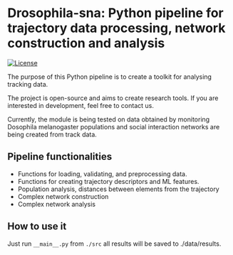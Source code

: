 # Drosophila-sna: Python pipeline for trajectory data processing, network construction and analysis

[![License](https://img.shields.io/badge/license-BSD--3%20Clause-green)](https://github.com/milanXpetrovic/my_module/blob/main/LICENSE.md)


The purpose of this Python pipeline is to create a toolkit for analysing tracking data.

The project is open-source and aims to create research tools. If you are interested in development, feel free to contact us.

Currently, the module is being tested on data obtained by monitoring Dosophila melanogaster populations and social interaction networks are being created from track data.

## Pipeline functionalities
- Functions for loading, validating, and preprocessing data.
- Functions for creating trajectory descriptors and ML features.
- Population analysis, distances between elements from the trajectory
- Complex network construction
- Complex network analysis

## How to use it

Just run `__main__.py` from `./src` all results will be saved to ./data/results.

